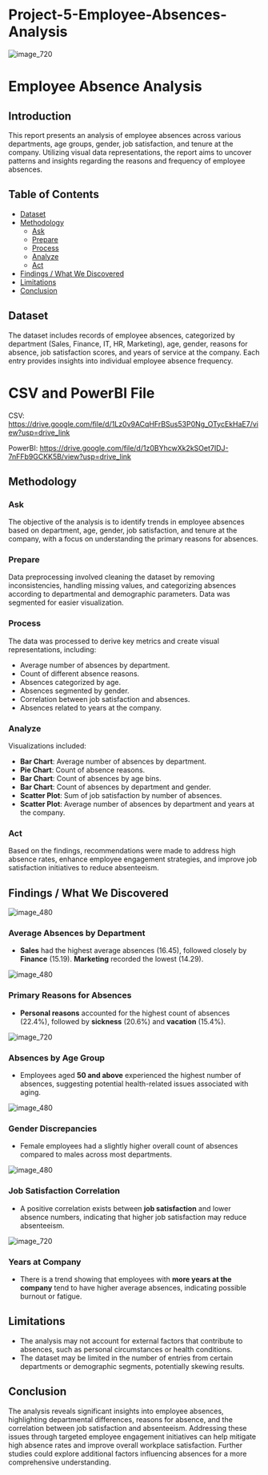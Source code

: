 # Project-5-Employee-Absences-Analysis

![image_720](https://github.com/user-attachments/assets/18b5968e-6b87-4644-a156-54afa19ba9ec)

# Employee Absence Analysis

## Introduction
This report presents an analysis of employee absences across various departments, age groups, gender, job satisfaction, and tenure at the company. Utilizing visual data representations, the report aims to uncover patterns and insights regarding the reasons and frequency of employee absences.

## Table of Contents
- [Dataset](#dataset)
- [Methodology](#methodology)
  - [Ask](#ask)
  - [Prepare](#prepare)
  - [Process](#process)
  - [Analyze](#analyze)
  - [Act](#act)
- [Findings / What We Discovered](#findings--what-we-discovered)
- [Limitations](#limitations)
- [Conclusion](#conclusion)

## Dataset
The dataset includes records of employee absences, categorized by department (Sales, Finance, IT, HR, Marketing), age, gender, reasons for absence, job satisfaction scores, and years of service at the company. Each entry provides insights into individual employee absence frequency.

# CSV and PowerBI File 

CSV: https://drive.google.com/file/d/1Lz0v9ACqHFrBSus53P0Ng_OTycEkHaE7/view?usp=drive_link

PowerBI: https://drive.google.com/file/d/1z0BYhcwXk2kSOet7IDJ-7nFFb9GCKK5B/view?usp=drive_link

## Methodology

### Ask
The objective of the analysis is to identify trends in employee absences based on department, age, gender, job satisfaction, and tenure at the company, with a focus on understanding the primary reasons for absences.

### Prepare
Data preprocessing involved cleaning the dataset by removing inconsistencies, handling missing values, and categorizing absences according to departmental and demographic parameters. Data was segmented for easier visualization.

### Process
The data was processed to derive key metrics and create visual representations, including:
- Average number of absences by department.
- Count of different absence reasons.
- Absences categorized by age.
- Absences segmented by gender.
- Correlation between job satisfaction and absences.
- Absences related to years at the company.

### Analyze
Visualizations included:
- **Bar Chart**: Average number of absences by department.
- **Pie Chart**: Count of absence reasons.
- **Bar Chart**: Count of absences by age bins.
- **Bar Chart**: Count of absences by department and gender.
- **Scatter Plot**: Sum of job satisfaction by number of absences.
- **Scatter Plot**: Average number of absences by department and years at the company.

### Act
Based on the findings, recommendations were made to address high absence rates, enhance employee engagement strategies, and improve job satisfaction initiatives to reduce absenteeism.

## Findings / What We Discovered


![image_480](https://github.com/user-attachments/assets/11a53707-b0e3-4917-88d6-a658f4efa09d)



### Average Absences by Department
- **Sales** had the highest average absences (16.45), followed closely by **Finance** (15.19). **Marketing** recorded the lowest (14.29).



![image_480](https://github.com/user-attachments/assets/1eb21925-7bb3-4c9c-9d55-25eca3624c04)



### Primary Reasons for Absences
- **Personal reasons** accounted for the highest count of absences (22.4%), followed by **sickness** (20.6%) and **vacation** (15.4%).



![image_720](https://github.com/user-attachments/assets/ab9be69e-e2dd-465e-9bd5-e464fdf8214d)



### Absences by Age Group
- Employees aged **50 and above** experienced the highest number of absences, suggesting potential health-related issues associated with aging.



![image_480](https://github.com/user-attachments/assets/14efd3a5-2783-47ff-ac45-3b00ff6bcddb)



### Gender Discrepancies
- Female employees had a slightly higher overall count of absences compared to males across most departments.



![image_480](https://github.com/user-attachments/assets/70154dba-4832-4275-be2b-199d1eb3c242)



### Job Satisfaction Correlation
- A positive correlation exists between **job satisfaction** and lower absence numbers, indicating that higher job satisfaction may reduce absenteeism.



![image_720](https://github.com/user-attachments/assets/4b78b5e1-c6da-4ae8-8f11-7a9ba7356f9d)



### Years at Company
- There is a trend showing that employees with **more years at the company** tend to have higher average absences, indicating possible burnout or fatigue.





## Limitations
- The analysis may not account for external factors that contribute to absences, such as personal circumstances or health conditions.
- The dataset may be limited in the number of entries from certain departments or demographic segments, potentially skewing results.

## Conclusion
The analysis reveals significant insights into employee absences, highlighting departmental differences, reasons for absence, and the correlation between job satisfaction and absenteeism. Addressing these issues through targeted employee engagement initiatives can help mitigate high absence rates and improve overall workplace satisfaction. Further studies could explore additional factors influencing absences for a more comprehensive understanding.
